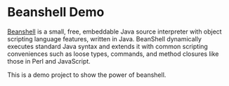 # Beanshell Demo
[Beanshell](http://www.beanshell.org) is a small, free, embeddable Java source interpreter with object scripting language features, written in Java. BeanShell dynamically executes standard Java syntax and extends it with common scripting conveniences such as loose types, commands, and method closures like those in Perl and JavaScript.

This is a demo project to show the power of beanshell.
